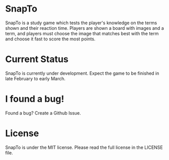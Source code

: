 # SnapTo
SnapTo is a study game which tests the player's knowledge on the terms shown and their reaction time.
Players are shown a board with images and a term, and players must choose the image that matches best with the term and choose it fast to score the most points.

# Current Status
SnapTo is currently under development. Expect the game to be finished in late February to early March.

# I found a bug!
Found a bug? Create a Github Issue.

# License
SnapTo is under the MIT license. Please read the full license in the LICENSE file.